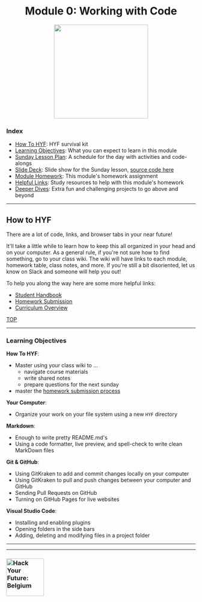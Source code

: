 <h1 id='top' align="center">Module 0: Working with Code</h1>

<div align="center">
  <a href="https://hackyourfuture.be" target="_blank">
    <img src="https://user-images.githubusercontent.com/18554853/63941625-4c7c3d00-ca6c-11e9-9a76-8d5e3632fe70.jpg" width="250" height="250"/>
  </a>
</div>

### Index

* [How To HYF](#how-to-hyf): HYF survival kit
* [Learning Objectives](#learning-objectives): What you can expect to learn in this module
* [Sunday Lesson Plan](https://github.com/hackyourfuturebelgium/working-with-code/wiki): A schedule for the day with activities and code-alongs
* [Slide Deck](https://hackyourfuturebelgium.github.io/working-with-code/week-1.html): Slide show for the Sunday lesson,  [source code here](./week-1.html)
* [Module Homework](./week-1-homework.md): This module's homework assignment
* [Helpful Links](https://github.com/HackYourFutureBelgium/working-with-code/wiki/Helpful-Links): Study resources to help with this module's homework
* [Deeper Dives](https://github.com/HackYourFutureBelgium/working-with-code/wiki/Deeper-Dives): Extra fun and challenging projects to go above and beyond

---

## How to HYF

There are a lot of code, links, and browser tabs in your near future!

It'll take a little while to learn how to keep this all organized in your head and on your computer.  As a general rule, if you're not sure how to find something, go to your class wiki.  The wiki will have links to each module, homework table, class notes, and more.  If you're still a bit disoriented, let us know on Slack and someone will help you out!

To help you along the way here are some more helpful links:

* [Student Handbook](https://github.com/HackYourFutureBelgium/student-handbook)
* [Homework Submission](https://github.com/hackyourfuturebelgium/homework-submission)
* [Curriculum Overview](https://hackyourfuturebelgium.github.io/curriculum)

[TOP](#top)

---

### Learning Objectives

__How To HYF__:

* Master using your class wiki to ...
  * navigate course materials
  * write shared notes
  * prepare questions for the next sunday
* master the [homework submission process](https://github.com/hackyourfuturebelgium/homework-submission)

__Your Computer__:

* Organize your work on your file system using a new `HYF` directory

__Markdown__:

* Enough to write pretty README.md's
* Using a code formatter, live preview, and spell-check to write clean MarkDown files

__Git & GitHub__:

* Using GitKraken to add and commit changes locally on your computer
* Using GitKraken to pull and push changes between your computer and GitHub
* Sending Pull Requests on GitHub
* Turning on GitHub Pages for live websites

__Visual Studio Code__:

* Installing and enabling plugins
* Opening folders in the side bars
* Adding, deleting and modifying files in a project folder

---
---

### <a href="https://hackyourfuture.be" target="_blank"><img src="https://user-images.githubusercontent.com/18554853/63941625-4c7c3d00-ca6c-11e9-9a76-8d5e3632fe70.jpg" width="100" height="100" alt="Hack Your Future: Belgium"></a>
